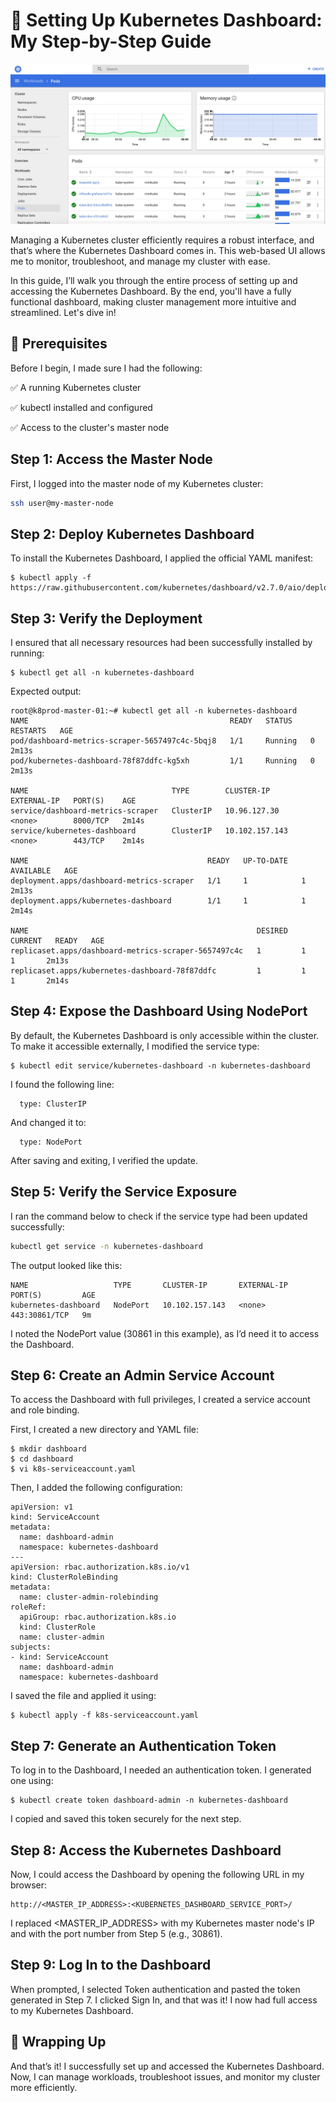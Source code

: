 # 🚀 Setting Up Kubernetes Dashboard: My Step-by-Step Guide

![alt text](images/image.png)

Managing a Kubernetes cluster efficiently requires a robust interface, and that’s where the Kubernetes Dashboard comes in. This web-based UI allows me to monitor, troubleshoot, and manage my cluster with ease.

In this guide, I’ll walk you through the entire process of setting up and accessing the Kubernetes Dashboard. By the end, you'll have a fully functional dashboard, making cluster management more intuitive and streamlined. Let's dive in!

## 📌 Prerequisites

Before I begin, I made sure I had the following:

✅ A running Kubernetes cluster

✅ kubectl installed and configured

✅ Access to the cluster's master node

## Step 1: Access the Master Node

First, I logged into the master node of my Kubernetes cluster:

```sh
ssh user@my-master-node
```

## Step 2: Deploy Kubernetes Dashboard

To install the Kubernetes Dashboard, I applied the official YAML manifest:

```
$ kubectl apply -f https://raw.githubusercontent.com/kubernetes/dashboard/v2.7.0/aio/deploy/recommended.yaml
```

## Step 3: Verify the Deployment

I ensured that all necessary resources had been successfully installed by running:

```
$ kubectl get all -n kubernetes-dashboard
```

Expected output:

```
root@k8prod-master-01:~# kubectl get all -n kubernetes-dashboard
NAME                                             READY   STATUS    RESTARTS   AGE
pod/dashboard-metrics-scraper-5657497c4c-5bqj8   1/1     Running   0          2m13s
pod/kubernetes-dashboard-78f87ddfc-kg5xh         1/1     Running   0          2m13s

NAME                                TYPE        CLUSTER-IP       EXTERNAL-IP   PORT(S)    AGE
service/dashboard-metrics-scraper   ClusterIP   10.96.127.30     <none>        8000/TCP   2m14s
service/kubernetes-dashboard        ClusterIP   10.102.157.143   <none>        443/TCP    2m14s

NAME                                        READY   UP-TO-DATE   AVAILABLE   AGE
deployment.apps/dashboard-metrics-scraper   1/1     1            1           2m13s
deployment.apps/kubernetes-dashboard        1/1     1            1           2m14s

NAME                                                   DESIRED   CURRENT   READY   AGE
replicaset.apps/dashboard-metrics-scraper-5657497c4c   1         1         1       2m13s
replicaset.apps/kubernetes-dashboard-78f87ddfc         1         1         1       2m14s

```

## Step 4: Expose the Dashboard Using NodePort

By default, the Kubernetes Dashboard is only accessible within the cluster. To make it accessible externally, I modified the service type:

```
$ kubectl edit service/kubernetes-dashboard -n kubernetes-dashboard
```

I found the following line:

```
  type: ClusterIP
```

And changed it to:

```
  type: NodePort
```

After saving and exiting, I verified the update.

## Step 5: Verify the Service Exposure

I ran the command below to check if the service type had been updated successfully:

```sh
kubectl get service -n kubernetes-dashboard
```

The output looked like this:

```
NAME                   TYPE       CLUSTER-IP       EXTERNAL-IP   PORT(S)         AGE
kubernetes-dashboard   NodePort   10.102.157.143   <none>        443:30861/TCP   9m
```

I noted the NodePort value (30861 in this example), as I’d need it to access the Dashboard.

## Step 6: Create an Admin Service Account

To access the Dashboard with full privileges, I created a service account and role binding.

First, I created a new directory and YAML file:

```
$ mkdir dashboard
$ cd dashboard
$ vi k8s-serviceaccount.yaml
```

Then, I added the following configuration:

```
apiVersion: v1
kind: ServiceAccount
metadata:
  name: dashboard-admin
  namespace: kubernetes-dashboard
---
apiVersion: rbac.authorization.k8s.io/v1
kind: ClusterRoleBinding
metadata:
  name: cluster-admin-rolebinding
roleRef:
  apiGroup: rbac.authorization.k8s.io
  kind: ClusterRole
  name: cluster-admin
subjects:
- kind: ServiceAccount
  name: dashboard-admin
  namespace: kubernetes-dashboard
```

I saved the file and applied it using:

```
$ kubectl apply -f k8s-serviceaccount.yaml
```

## Step 7: Generate an Authentication Token

To log in to the Dashboard, I needed an authentication token. I generated one using:

```
$ kubectl create token dashboard-admin -n kubernetes-dashboard
```

I copied and saved this token securely for the next step.

## Step 8: Access the Kubernetes Dashboard

Now, I could access the Dashboard by opening the following URL in my browser:

```
http://<MASTER_IP_ADDRESS>:<KUBERNETES_DASHBOARD_SERVICE_PORT>/
```

I replaced <MASTER_IP_ADDRESS> with my Kubernetes master node's IP and <NODEPORT> with the port number from Step 5 (e.g., 30861).

## Step 9: Log In to the Dashboard

When prompted, I selected Token authentication and pasted the token generated in Step 7. I clicked Sign In, and that was it! I now had full access to my Kubernetes Dashboard.

## 🎯 Wrapping Up

And that’s it! I successfully set up and accessed the Kubernetes Dashboard. Now, I can manage workloads, troubleshoot issues, and monitor my cluster more efficiently.